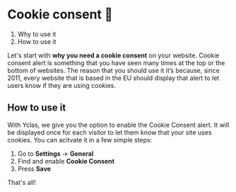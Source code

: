 # Cookie consent 🍪

1. Why to use it
2. How to use it

Let's start with **why you need a cookie consent** on your website.
Cookie consent alert is something that you have seen many times at the top or the bottom of websites. 
The reason that you should use it it’s because, since 2011, every website that is based in the EU should display that alert to let users know if they are using cookies.

## How to use it

With Yclas, we give you the option to enable the Cookie Consent alert. It will be displayed once for each visitor to let them know that your site uses cookies. 
You can acitvate it in a few simple steps:
1.  Go to  **Settings**  ->  **General**
2.  Find and enable  **Cookie Consent**
3.  Press  **Save**

That's all!
